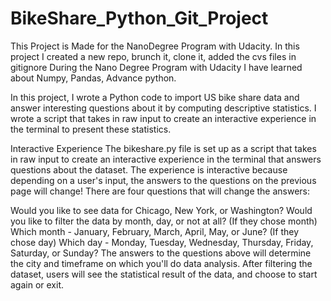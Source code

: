 # BikeShare_Python_Git_Project
This Project is Made for the NanoDegree Program with Udacity. In this project I created a new repo, brunch it, clone it, added the cvs files in gitignore
During the Nano Degree Program with Udacity I have learned about Numpy, Pandas, Advance python.

In this project, I wrote a Python code to import US bike share data and answer interesting questions about it by computing descriptive statistics. I wrote a script that takes in raw input to create an interactive experience in the terminal to present these statistics.

Interactive Experience The bikeshare.py file is set up as a script that takes in raw input to create an interactive experience in the terminal that answers questions about the dataset. The experience is interactive because depending on a user's input, the answers to the questions on the previous page will change! There are four questions that will change the answers:

Would you like to see data for Chicago, New York, or Washington? Would you like to filter the data by month, day, or not at all? (If they chose month) Which month - January, February, March, April, May, or June? (If they chose day) Which day - Monday, Tuesday, Wednesday, Thursday, Friday, Saturday, or Sunday? The answers to the questions above will determine the city and timeframe on which you'll do data analysis. After filtering the dataset, users will see the statistical result of the data, and choose to start again or exit.
